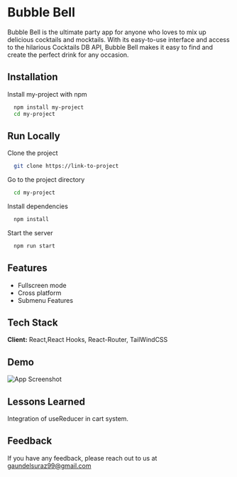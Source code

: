 

# Bubble Bell
Bubble Bell is the ultimate party app for anyone who loves to mix up delicious cocktails and mocktails. With its easy-to-use interface and access to the hilarious Cocktails DB API, Bubble Bell makes it easy to find and create the perfect drink for any occasion.

## Installation

Install my-project with npm

```bash
  npm install my-project
  cd my-project
```
    
## Run Locally

Clone the project

```bash
  git clone https://link-to-project
```

Go to the project directory

```bash
  cd my-project
```

Install dependencies

```bash
  npm install
```

Start the server

```bash
  npm run start
```


## Features

- Fullscreen mode
- Cross platform
- Submenu Features


## Tech Stack

**Client:** React,React Hooks, React-Router, TailWindCSS


## Demo

![App Screenshot](https://via.placeholder.com/468x300?text=App+Screenshot+Here)


## Lessons Learned

Integration of useReducer in cart system.


## Feedback

If you have any feedback, please reach out to us at gaundelsuraz99@gmail.com

